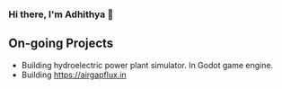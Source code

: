 ### Hi there, I'm Adhithya 👋 

## On-going Projects 
- Building hydroelectric power plant simulator. In Godot game engine.
- Building https://airgapflux.in
